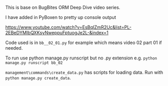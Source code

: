 This is base on BugBites ORM Deep Dive video series.

I have added in PyBoxen to pretty up console output

https://www.youtube.com/watch?v=EsBqIZmR2Uc&list=PL-2EBeDYMIbQXKsyNweppuFptuogJe2L-&index=1

Code used is in `bb__02_01.py` for example which means video 02 part 01 if needed.

To run use python manage.py runscript <filename> but no .py extension e.g. `python manage.py runscript bb_02`

`management\commands\create_data.py` has scripts for loading data. Run with `python manage.py create_data`.